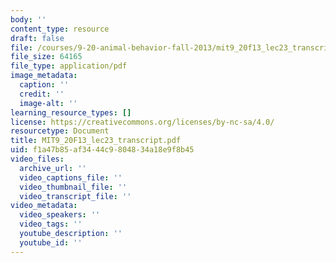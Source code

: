 ```yaml
---
body: ''
content_type: resource
draft: false
file: /courses/9-20-animal-behavior-fall-2013/mit9_20f13_lec23_transcript.pdf
file_size: 64165
file_type: application/pdf
image_metadata:
  caption: ''
  credit: ''
  image-alt: ''
learning_resource_types: []
license: https://creativecommons.org/licenses/by-nc-sa/4.0/
resourcetype: Document
title: MIT9_20F13_lec23_transcript.pdf
uid: f1a47b85-af34-44c9-8048-34a18e9f8b45
video_files:
  archive_url: ''
  video_captions_file: ''
  video_thumbnail_file: ''
  video_transcript_file: ''
video_metadata:
  video_speakers: ''
  video_tags: ''
  youtube_description: ''
  youtube_id: ''
---
```

